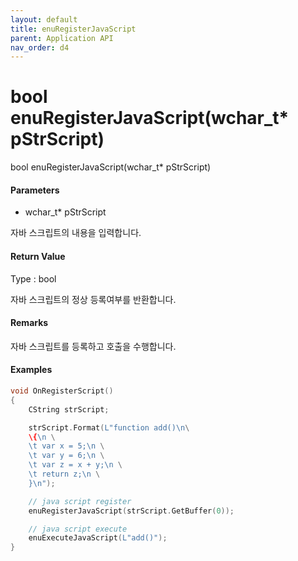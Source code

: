 ```yaml
---
layout: default
title: enuRegisterJavaScript
parent: Application API
nav_order: d4
---
```

# bool enuRegisterJavaScript\(wchar\_t\* pStrScript\)

bool enuRegisterJavaScript\(wchar\_t\* pStrScript\)

#### Parameters

* wchar\_t\* pStrScript

자바 스크립트의 내용을 입력합니다.

#### Return Value

Type : bool

자바 스크립트의 정상 등록여부를 반환합니다.

#### Remarks

자바 스크립트를 등록하고 호출을 수행합니다.

#### Examples

```cpp
void OnRegisterScript()
{
    CString strScript;

    strScript.Format(L"function add()\n\
    \{\n \
    \t var x = 5;\n \
    \t var y = 6;\n \
    \t var z = x + y;\n \
    \t return z;\n \
    }\n");

    // java script register
    enuRegisterJavaScript(strScript.GetBuffer(0));

    // java script execute
    enuExecuteJavaScript(L"add()");
}
```



